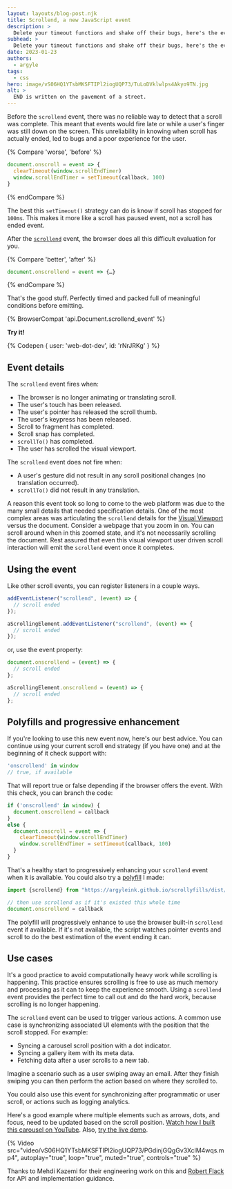 ```yaml
---
layout: layouts/blog-post.njk
title: Scrollend, a new JavaScript event
description: >
  Delete your timeout functions and shake off their bugs, here's the event you really need: scrollend.
subhead: >
  Delete your timeout functions and shake off their bugs, here's the event you really need: scrollend.
date: 2023-01-23
authors:
  - argyle
tags:
  - css
hero: image/vS06HQ1YTsbMKSFTIPl2iogUQP73/TuLoDVklwlps4Akyo9TN.jpg
alt: >
  END is written on the pavement of a street.
---
```


Before the `scrollend` event, there was no reliable way to detect that a scroll
was complete. This meant that events would fire late or while a user's finger
was still down on the screen. This unreliability in knowing when scroll has
actually ended, led to bugs and a poor experience for the user.

{% Compare 'worse', 'before' %}
```js
document.onscroll = event => {
  clearTimeout(window.scrollEndTimer)
  window.scrollEndTimer = setTimeout(callback, 100)
}
```
{% endCompare %}

The best this `setTimeout()` strategy can do is know if scroll has stopped for
`100ms`. This makes it more like a scroll has paused event, not a scroll has
ended event.

After the
[`scrollend`](https://developer.mozilla.org/docs/Web/API/Document/scrollend_event)
event, the browser does all this difficult evaluation for you.

{% Compare 'better', 'after' %}
```js
document.onscrollend = event => {…}
```
{% endCompare %}

That's the good stuff. Perfectly timed and packed full of meaningful conditions
before emitting.

{% BrowserCompat 'api.Document.scrollend_event' %}

**Try it!**

{% Codepen { user: 'web-dot-dev', id: 'rNrJRKg' } %}

## Event details

The `scrollend` event fires when:
- The browser is no longer animating or translating scroll.
- The user's touch has been released.
- The user's pointer has released the scroll thumb.
- The user's keypress has been released.
- Scroll to fragment has completed.
- Scroll snap has completed.
- `scrollTo()` has completed.
- The user has scrolled the visual viewport.

The `scrollend` event does not fire when:
- A user's gesture did not result in any scroll positional changes (no translation occurred).
- `scrollTo()` did not result in any translation.

A reason this event took so long to come to the web platform was due to the many
small details that needed specification details. One of the most complex areas
was articulating the `scrollend` details for the [Visual
Viewport](https://developer.mozilla.org/en-US/docs/Web/API/Visual_Viewport_API)
versus the document. Consider a webpage that you zoom in on. You can scroll
around when in this zoomed state, and it's not necessarily scrolling the
document. Rest assured that even this visual viewport user driven scroll
interaction will emit the `scrollend` event once it completes.

## Using the event

Like other scroll events, you can register listeners in a couple ways.

```js
addEventListener("scrollend", (event) => {
  // scroll ended
});

aScrollingElement.addEventListener("scrollend", (event) => {
  // scroll ended
});
```

or, use the event property:

```js
document.onscrollend = (event) => {
  // scroll ended
};

aScrollingElement.onscrollend = (event) => {
  // scroll ended
};
```

## Polyfills and progressive enhancement

If you're looking to use this new event now, here's our best advice. You can
continue using your current scroll end strategy (if you have one) and at the
beginning of it check support with:

```js
'onscrollend' in window
// true, if available
```

That will report true or false depending if the browser offers the event. With
this check, you can branch the code:

```js
if ('onscrollend' in window) {
  document.onscrollend = callback
}
else {
  document.onscroll = event => {
    clearTimeout(window.scrollEndTimer)
    window.scrollEndTimer = setTimeout(callback, 100)
  }
}
```

That's a healthy start to progressively enhancing your `scrollend` event when it
is available. You could also try a
[polyfill](https://github.com/argyleink/scrollyfills) I made:

```js
import {scrollend} from "https://argyleink.github.io/scrollyfills/dist/scrollyfills.modern.js"

// then use scrollend as if it's existed this whole time
document.onscrollend = callback
```

The polyfill will progressively enhance to use the browser built-in `scrollend`
event if available. If it's not available, the script watches pointer events and
scroll to do the best estimation of the event ending it can.

## Use cases

It's a good practice to avoid computationally heavy work while scrolling is
happening. This practice ensures scrolling is free to use as much memory and
processing as it can to keep the experience smooth. Using a `scrollend` event
provides the perfect time to call out and do the hard work, because scrolling is
no longer happening.

The `scrollend` event can be used to trigger various actions. A common use case
is synchronizing associated UI elements with the position that the scroll
stopped. For example:
- Syncing a carousel scroll position with a dot indicator.
- Syncing a gallery item with its meta data.
- Fetching data after a user scrolls to a new tab.

Imagine a scenario such as a user swiping away an email. After they finish
swiping you can then perform the action based on where they scrolled to.

You could also use this event for synchronizing after programmatic or user
scroll, or actions such as logging analytics.

Here's a good example where multiple elements such as arrows, dots, and focus,
need to be updated based on the scroll position. [Watch how I built this
carousel on YouTube](https://www.youtube.com/watch?v=CXJv6zM003M). Also, [try
the live demo](https://gui-challenges.web.app/carousel/dist/).

{% Video
  src="video/vS06HQ1YTsbMKSFTIPl2iogUQP73/PGdinjGQgGv3XclM4wqs.mp4",
  autoplay="true",
  loop="true",
  muted="true",
  controls="true"
%}

Thanks to Mehdi Kazemi for their engineering work on this and [Robert
Flack](https://twitter.com/flackrw) for API and implementation guidance.
